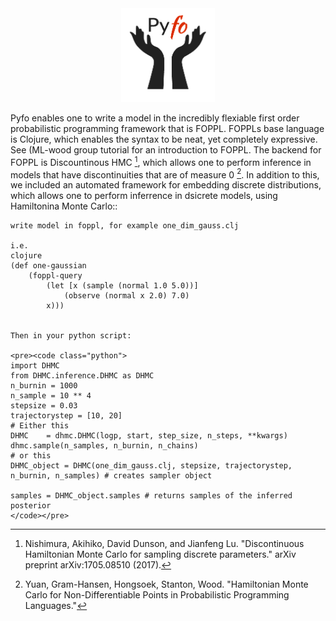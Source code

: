 

<div align="center">
  <a href="https://github.com/bradleygramhansen/pyfo"> <img width="150px" height="150px" src="docs/pyfologo.png"></a>
</div>


Pyfo enables one to write a model in the incredibly flexiable first order probabilistic programming framework
that is FOPPL. FOPPLs base language is Clojure, which enables the syntax to be neat, yet completely expressive. See
(ML-wood group tutorial for an introduction to FOPPL. The backend for FOPPL is Discountinous HMC [^fn1], which allows one to
perform inference in models that have discontinuities that are of measure 0 [^fn2]. In addition to this, we included an
automated framework for embedding discrete distributions, which allows one to perform inferrence in dsicrete models,
using Hamiltonina Monte Carlo::

    write model in foppl, for example one_dim_gauss.clj

    i.e.
    clojure
    (def one-gaussian
        (foppl-query
            (let [x (sample (normal 1.0 5.0))]
                (observe (normal x 2.0) 7.0)
            x)))


    Then in your python script:

    <pre><code class="python">
    import DHMC
    from DHMC.inference.DHMC as DHMC
    n_burnin = 1000
    n_sample = 10 ** 4
    stepsize = 0.03
    trajectorystep = [10, 20]
    # Either this
    DHMC    = dhmc.DHMC(logp, start, step_size, n_steps, **kwargs)
    dhmc.sample(n_samples, n_burnin, n_chains)
    # or this
    DHMC_object = DHMC(one_dim_gauss.clj, stepsize, trajectorystep, n_burnin, n_samples) # creates sampler object

    samples = DHMC_object.samples # returns samples of the inferred posterior
    </code></pre>



[^fn1]: Nishimura, Akihiko, David Dunson, and Jianfeng Lu. "Discontinuous Hamiltonian Monte Carlo for sampling discrete parameters." arXiv preprint arXiv:1705.08510 (2017).

[^fn2]: Yuan, Gram-Hansen, Hongsoek, Stanton, Wood. "Hamiltonian Monte Carlo for Non-Differentiable Points in Probabilistic Programming Languages."